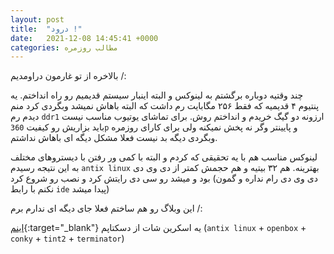 ```yaml
---
layout: post
title:  "درود !"
date:   2021-12-08 14:45:41 +0000
categories: مطالب روزمره
---
```

بالاخره از تو غارمون دراومدیم /:

چند وقتیه دوباره برگشتم به لینوکس و البته اینبار سیستم قدیمیم رو راه انداختم.
یه پنتیوم ۴ قدیمیه که فقط ۲۵۶ مگابایت رم داشت که البته باهاش نمیشد وبگردی کرد منم دیدم رم `ddr1` ارزونه دو گیگ خریدم و انداختم روش. برای تماشای یوتیوب مناسب نیست باید بزاریش رو کیفیت `360p` و پایینتر وگر نه پخش نمیکنه ولی برای کارای روزمره وبگردی دیگه بد نیست فعلا مشکل دیگه ای باهاش نداشتم.

لینوکس مناسب هم با یه تحقیقی که کردم و البته با کمی ور رفتن با دیستروهای مختلف به این نتیجه رسیدم `antix linux` بهترینه. هم ۳۲ بیتیه و هم حجمش کمتر از دی وی دی بود و میشد رو سی دی رایتش کرد و نصب رو شروع کرد (دی وی دی رام نداره و گمون نکنم با رابط `ide` پیدا میشد)

این وبلاگ رو هم ساختم فعلا جای دیگه ای ندارم برم /:

 [اینم](https://live.staticflickr.com/65535/51747100472_d9b54a791d_b.jpg){:target="_blank"} یه اسکرین شات از دسکتاپم
(`antix linux` + `openbox` + `conky` + `tint2` + `terminator`)